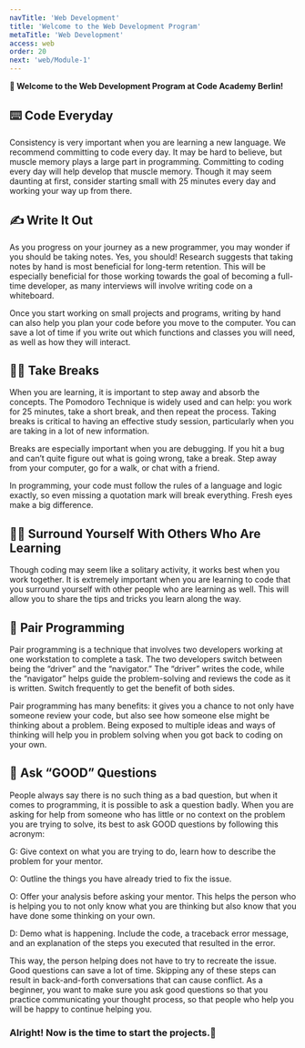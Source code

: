 ```yaml
---
navTitle: 'Web Development'
title: 'Welcome to the Web Development Program'
metaTitle: 'Web Development'
access: web
order: 20
next: 'web/Module-1'
---
```


**👋 Welcome to the Web Development Program at Code Academy Berlin!**

## ⌨️ Code Everyday

Consistency is very important when you are learning a new language. We recommend committing to code every day. It may be hard to believe, but muscle memory plays a large part in programming. Committing to coding every day will help develop that muscle memory. Though it may seem daunting at first, consider starting small with 25 minutes every day and working your way up from there.

## ✍️ Write It Out

As you progress on your journey as a new programmer, you may wonder if you should be taking notes. Yes, you should! Research suggests that taking notes by hand is most beneficial for long-term retention. This will be especially beneficial for those working towards the goal of becoming a full-time developer, as many interviews will involve writing code on a whiteboard.

Once you start working on small projects and programs, writing by hand can also help you plan your code before you move to the computer. You can save a lot of time if you write out which functions and classes you will need, as well as how they will interact.

## 🚶‍♀️ Take Breaks

When you are learning, it is important to step away and absorb the concepts. The Pomodoro Technique is widely used and can help: you work for 25 minutes, take a short break, and then repeat the process. Taking breaks is critical to having an effective study session, particularly when you are taking in a lot of new information.

Breaks are especially important when you are debugging. If you hit a bug and can’t quite figure out what is going wrong, take a break. Step away from your computer, go for a walk, or chat with a friend.

In programming, your code must follow the rules of a language and logic exactly, so even missing a quotation mark will break everything. Fresh eyes make a big difference.

## 👩‍🏫 Surround Yourself With Others Who Are Learning

Though coding may seem like a solitary activity, it works best when you work together. It is extremely important when you are learning to code that you surround yourself with other people who are learning as well. This will allow you to share the tips and tricks you learn along the way.

## 👯 Pair Programming

Pair programming is a technique that involves two developers working at one workstation to complete a task. The two developers switch between being the “driver” and the “navigator.” The “driver” writes the code, while the “navigator” helps guide the problem-solving and reviews the code as it is written. Switch frequently to get the benefit of both sides.

Pair programming has many benefits: it gives you a chance to not only have someone review your code, but also see how someone else might be thinking about a problem. Being exposed to multiple ideas and ways of thinking will help you in problem solving when you got back to coding on your own.

## 🤔 Ask “GOOD” Questions

People always say there is no such thing as a bad question, but when it comes to programming, it is possible to ask a question badly. When you are asking for help from someone who has little or no context on the problem you are trying to solve, its best to ask GOOD questions by following this acronym:

G: Give context on what you are trying to do, learn how to describe the problem for your mentor.

O: Outline the things you have already tried to fix the issue.

O: Offer your analysis before asking your mentor. This helps the person who is helping you to not only know what you are thinking but also know that you have done some thinking on your own.

D: Demo what is happening. Include the code, a traceback error message, and an explanation of the steps you executed that resulted in the error.

This way, the person helping does not have to try to recreate the issue.
Good questions can save a lot of time. Skipping any of these steps can result in back-and-forth conversations that can cause conflict. As a beginner, you want to make sure you ask good questions so that you practice communicating your thought process, so that people who help you will be happy to continue helping you.

### Alright! Now is the time to start the projects.💪
